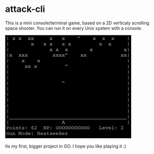 # attack-cli
This is a mini console/terminal game, based on a 2D verticaly scrolling space shooter. 
You can run it on every Unix system with a console.

![Screenshot](resource/game.png)

Its my first, bigger project in GO. I hope you like playing it :)
